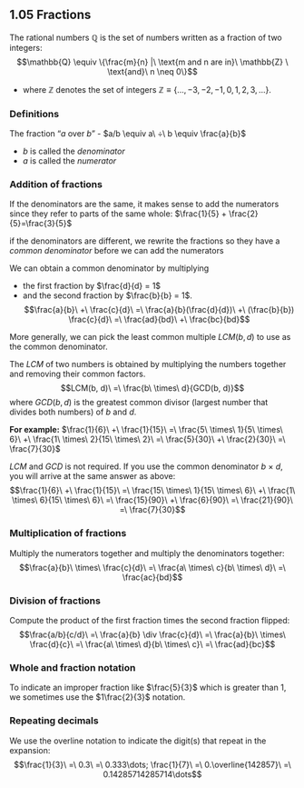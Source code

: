 ## 1.05 Fractions
The rational numbers $\mathbb{Q}$ is the set of numbers written as a fraction of two integers: $$\mathbb{Q} \equiv \{\frac{m}{n} |\ \text{m and n are in}\ \mathbb{Z} \ \text{and}\ n \neq 0\}$$
- where $\mathbb{Z}$ denotes the set of integers $\mathbb{Z} ≡ \{. . . , −3, −2, −1, 0, 1, 2, 3, ...\}$.
### Definitions
The fraction “$a$ over $b$” - $a/b \equiv a\ ÷\ b \equiv \frac{a}{b}$
- $b$ is called the _denominator_ 
- $a$ is called the _numerator_

### Addition of fractions
If the denominators are the same, it makes sense to add the numerators since they refer to parts of the same whole: $\frac{1}{5} + \frac{2}{5}=\frac{3}{5}$

if the denominators are different, we rewrite the fractions so they have a _common denominator_ before we can add the numerators

We can obtain a common denominator by multiplying
- the first fraction by $\frac{d}{d} = 1$ 
- and the second fraction by $\frac{b}{b} = 1$.
$$\frac{a}{b}\ +\ \frac{c}{d}\ =\ \frac{a}{b}(\frac{d}{d})\ +\ (\frac{b}{b}) \frac{c}{d}\ =\ \frac{ad}{bd}\ +\ \frac{bc}{bd}$$

More generally, we can pick the least common multiple $LCM(b, d)$ to use as the common denominator.

The $LCM$ of two numbers is obtained by multiplying the numbers together and removing their common factors.
$$LCM(b, d)\ =\ \frac{b\ \times\ d}{GCD(b, d)}$$
where $GCD(b, d)$ is the greatest common divisor (largest number that divides both numbers) of $b$ and $d$.

**For example:** $\frac{1}{6}\ +\ \frac{1}{15}\ =\ \frac{5\ \times\ 1}{5\ \times\ 6}\ +\ \frac{1\ \times\ 2}{15\ \times\ 2}\ =\ \frac{5}{30}\ +\ \frac{2}{30}\ =\ \frac{7}{30}$

$LCM$ and $GCD$ is not required. If you use the common denominator $b\ \times\ d$, you will arrive at the same answer as above:
$$\frac{1}{6}\ +\ \frac{1}{15}\ =\ \frac{15\ \times\ 1}{15\ \times\ 6}\ +\ \frac{1\ \times\ 6}{15\ \times\ 6}\ =\ \frac{15}{90}\ +\ \frac{6}{90}\ =\ \frac{21}{90}\ =\ \frac{7}{30}$$
### Multiplication of fractions
Multiply the numerators together and multiply the denominators together:
$$\frac{a}{b}\ \times\ \frac{c}{d}\ =\ \frac{a\ \times\ c}{b\ \times\ d}\ =\ \frac{ac}{bd}$$
### Division of fractions
Compute the product of the first fraction times the second fraction flipped:
$$\frac{a/b}{c/d}\ =\ \frac{a}{b} \div \frac{c}{d}\ =\ \frac{a}{b}\ \times\ \frac{d}{c}\ =\ \frac{a\ \times\ d}{b\ \times\ c}\ =\ \frac{ad}{bc}$$
### Whole and fraction notation
To indicate an improper fraction like $\frac{5}{3}$ which is greater than $1$, we sometimes use the $1\frac{2}{3}$ notation.
### Repeating decimals
We use the overline notation to indicate the digit(s) that repeat in the expansion:
$$\frac{1}{3}\ =\ 0.3\ =\ 0.333\dots; \frac{1}{7}\ =\ 0.\overline{142857}\ =\ 0.14285714285714\dots$$